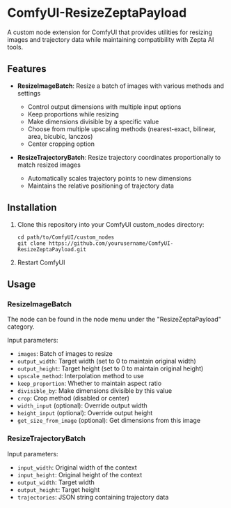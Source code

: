 # ComfyUI-ResizeZeptaPayload

A custom node extension for ComfyUI that provides utilities for resizing images and trajectory data while maintaining compatibility with Zepta AI tools.

## Features

- **ResizeImageBatch**: Resize a batch of images with various methods and settings
  - Control output dimensions with multiple input options
  - Keep proportions while resizing
  - Make dimensions divisible by a specific value
  - Choose from multiple upscaling methods (nearest-exact, bilinear, area, bicubic, lanczos)
  - Center cropping option

- **ResizeTrajectoryBatch**: Resize trajectory coordinates proportionally to match resized images
  - Automatically scales trajectory points to new dimensions
  - Maintains the relative positioning of trajectory data

## Installation

1. Clone this repository into your ComfyUI custom_nodes directory:
   ```
   cd path/to/ComfyUI/custom_nodes
   git clone https://github.com/yourusername/ComfyUI-ResizeZeptaPayload.git
   ```

2. Restart ComfyUI

## Usage

### ResizeImageBatch

The node can be found in the node menu under the "ResizeZeptaPayload" category.

Input parameters:
- `images`: Batch of images to resize
- `output_width`: Target width (set to 0 to maintain original width)
- `output_height`: Target height (set to 0 to maintain original height)
- `upscale_method`: Interpolation method to use
- `keep_proportion`: Whether to maintain aspect ratio
- `divisible_by`: Make dimensions divisible by this value
- `crop`: Crop method (disabled or center)
- `width_input` (optional): Override output width
- `height_input` (optional): Override output height
- `get_size_from_image` (optional): Get dimensions from this image

### ResizeTrajectoryBatch

Input parameters:
- `input_width`: Original width of the context
- `input_height`: Original height of the context
- `output_width`: Target width
- `output_height`: Target height
- `trajectories`: JSON string containing trajectory data


